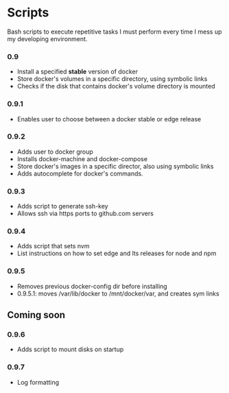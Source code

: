 # Scripts

Bash scripts to execute repetitive tasks I must perform every time I mess up my developing environment.

### 0.9
* Install a specified **stable** version of docker
* Store docker's volumes in a specific directory, using symbolic links
* Checks if the disk that contains docker's volume directory is mounted

### 0.9.1
* Enables user to choose between a docker stable or edge release

### 0.9.2
* Adds user to docker group
* Installs docker-machine and docker-compose
* Store docker's images in a specific director, also using symbolic links
* Adds autocomplete for docker's commands.

### 0.9.3
* Adds script to generate ssh-key
* Allows ssh via https ports to github.com servers

### 0.9.4
* Adds script that sets nvm
* List instructions on how to set edge and lts releases for node and npm

### 0.9.5
* Removes previous docker-config dir before installing
* 0.9.5.1: moves /var/lib/docker to /mnt/docker/var, and creates sym links

## Coming soon

### 0.9.6
* Adds script to mount disks on startup

### 0.9.7
* Log formatting
